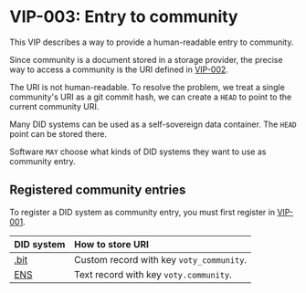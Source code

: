 # VIP-003: Entry to community

This VIP describes a way to provide a human-readable entry to community.

Since community is a document stored in a storage provider, the precise way to access a community is the URI defined in [VIP-002](/vips/VIP-002.md).

The URI is not human-readable. To resolve the problem, we treat a single community's URI as a git commit hash, we can create a `HEAD` to point to the current community URI.

Many DID systems can be used as a self-sovereign data container. The `HEAD` point can be stored there.

Software `MAY` choose what kinds of DID systems they want to use as community entry.

## Registered community entries

To register a DID system as community entry, you must first register in [VIP-001](/vips/VIP-001.md).

| DID system                 | How to store URI                         |
| :------------------------- | :--------------------------------------- |
| [.bit](http://did.id/)     | Custom record with key `voty_community`. |
| [ENS](http://ens.domains/) | Text record with key `voty.community`.   |
